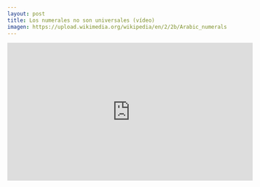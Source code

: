 ```yaml
---
layout: post
title: Los numerales no son universales (vídeo)
imagen: https://upload.wikimedia.org/wikipedia/en/2/2b/Arabic_numerals.png
---
```


<iframe width="560" height="315" src="https://www.youtube.com/embed/l4bmZ1gRqCc?rel=0" frameborder="0" allowfullscreen> </iframe>
